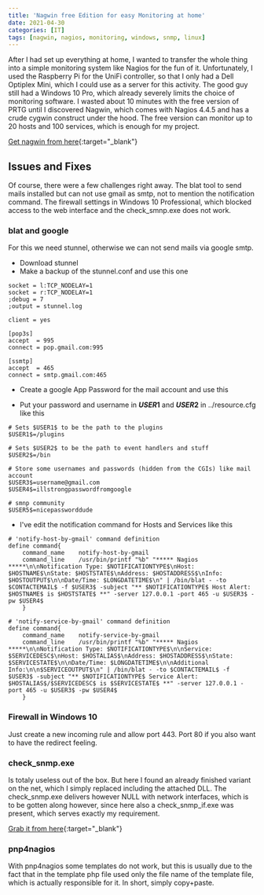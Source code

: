 ```yaml
---
title: 'Nagwin free Edition for easy Monitoring at home'
date: 2021-04-30
categories: [IT]
tags: [nagwin, nagios, monitoring, windows, snmp, linux]
---
```

After I had set up everything at home, I wanted to transfer the whole thing into a simple monitoring system like Nagios for the fun of it. Unfortunately, I used the Raspberry Pi for the UniFi controller, so that I only had a Dell Optiplex Mini, which I could use as a server for this activity. The good guy still had a Windows 10 Pro, which already severely limits the choice of monitoring software. I wasted about 10 minutes with the free version of PRTG until I discovered Nagwin, which comes with Nagios 4.4.5 and has a crude cygwin construct under the hood. The free version can monitor up to 20 hosts and 100 services, which is enough for my project.

[Get nagwin from here](https://itefix.net/nagwin){:target="_blank"}


## Issues and Fixes
Of course, there were a few challenges right away. The blat tool to send mails installed but can not use gmail as smtp, not to mention the notification command. The firewall settings in Windows 10 Professional, which blocked access to the web interface and the check_smnp.exe does not work.

### blat and google
For this we need stunnel, otherwise we can not send mails via google smtp.
* Download stunnel
* Make a backup of the stunnel.conf and use this one 

```
socket = l:TCP_NODELAY=1
socket = r:TCP_NODELAY=1
;debug = 7
;output = stunnel.log

client = yes

[pop3s]
accept  = 995
connect = pop.gmail.com:995

[ssmtp]
accept  = 465
connect = smtp.gmail.com:465
```

* Create a google App Password for the mail account and use this

* Put your password and username in **$USER1$** and **$USER2$** in ../resource.cfg like this

```
# Sets $USER1$ to be the path to the plugins
$USER1$=/plugins

# Sets $USER2$ to be the path to event handlers and stuff
$USER2$=/bin

# Store some usernames and passwords (hidden from the CGIs) like mail account
$USER3$=username@gmail.com
$USER4$=illstrongpasswordfromgoogle

# smnp community
$USER5$=nicepassworddude
```

* I've edit the notification command for Hosts and Services like this

```
# 'notify-host-by-gmail' command definition
define command{
	command_name	notify-host-by-gmail
	command_line	/usr/bin/printf "%b" "***** Nagios *****\n\nNotification Type: $NOTIFICATIONTYPE$\nHost: $HOSTNAME$\nState: $HOSTSTATE$\nAddress: $HOSTADDRESS$\nInfo: $HOSTOUTPUT$\n\nDate/Time: $LONGDATETIME$\n" | /bin/blat - -to $CONTACTEMAIL$ -f $USER3$ -subject "** $NOTIFICATIONTYPE$ Host Alert: $HOSTNAME$ is $HOSTSTATE$ **" -server 127.0.0.1 -port 465 -u $USER3$ -pw $USER4$
	}

# 'notify-service-by-gmail' command definition
define command{
	command_name	notify-service-by-gmail
	command_line	/usr/bin/printf "%b" "***** Nagios *****\n\nNotification Type: $NOTIFICATIONTYPE$\n\nService: $SERVICEDESC$\nHost: $HOSTALIAS$\nAddress: $HOSTADDRESS$\nState: $SERVICESTATE$\n\nDate/Time: $LONGDATETIME$\n\nAdditional Info:\n\n$SERVICEOUTPUT$\n" | /bin/blat - -to $CONTACTEMAIL$ -f $USER3$ -subject "** $NOTIFICATIONTYPE$ Service Alert: $HOSTALIAS$/$SERVICEDESC$ is $SERVICESTATE$ **" -server 127.0.0.1 -port 465 -u $USER3$ -pw $USER4$
	}
```

### Firewall in Windows 10
Just create a new incoming rule and allow port 443. Port 80 if you also want to have the redirect feeling.

### check_snmp.exe
Is totaly useless out of the box.
But here I found an already finished variant on the net, which I simply replaced including the attached DLL. The check_snmp.exe delivers however NULL with network interfaces, which is to be gotten along however, since here also a check_snmp_if.exe was present, which serves exactly my requirement.

[Grab it from here](https://exchange.nagios.org/directory/Plugins/Uncategorized/Operating-Systems/Windows-NRPE/NagiosPluginsNT/details){:target="_blank"}


### pnp4nagios
With pnp4nagios some templates do not work, but this is usually due to the fact that in the template php file used only the file name of the template file, which is actually responsible for it. In short, simply copy+paste.


